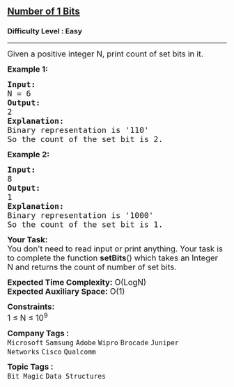 <h2><a href="https://practice.geeksforgeeks.org/problems/set-bits0143/1?page=1&status[]=unsolved&category[]=Bit%20Magic&sortBy=submissions">Number of 1 Bits</a></h2><h3>Difficulty Level : Easy</h3><hr><div class="problems_problem_content__Xm_eO"><p><span style="font-size:18px">Given a positive integer N, print count of set bits in it.&nbsp;</span></p>

<p><strong><span style="font-size:18px">Example 1:</span></strong></p>

<pre><span style="font-size:18px"><strong>Input:</strong>
N = 6</span>
<span style="font-size:18px"><strong>Output:</strong>
2</span>
<span style="font-size:18px"><strong>Explanation:</strong>
Binary representation is '110' 
So the count of the set bit is 2.</span></pre>

<p><strong><span style="font-size:18px">Example 2:</span></strong></p>

<pre><span style="font-size:18px"><strong>Input:</strong>
8</span>
<span style="font-size:18px"><strong>Output:</strong>
1</span>
<span style="font-size:18px"><strong>Explanation:</strong>
Binary representation is '1000' 
So the count of the set bit is 1.</span></pre>

<p><span style="font-size:18px"><strong>Your Task:</strong>&nbsp;&nbsp;<br>
You don't need to read input or print anything. Your task is to complete the function <strong>setBits</strong>()&nbsp;which takes an Integer N&nbsp;and returns the count of number of set bits.</span></p>

<p><span style="font-size:18px"><strong>Expected Time Complexity:</strong> O(LogN)<br>
<strong>Expected Auxiliary Space:</strong> O(1)</span></p>

<p><span style="font-size:18px"><strong>Constraints:</strong><br>
1 ≤ N ≤ 10<sup>9</sup></span></p>
</div><p><span style=font-size:18px><strong>Company Tags : </strong><br><code>Microsoft</code>&nbsp;<code>Samsung</code>&nbsp;<code>Adobe</code>&nbsp;<code>Wipro</code>&nbsp;<code>Brocade</code>&nbsp;<code>Juniper Networks</code>&nbsp;<code>Cisco</code>&nbsp;<code>Qualcomm</code>&nbsp;<br><p><span style=font-size:18px><strong>Topic Tags : </strong><br><code>Bit Magic</code>&nbsp;<code>Data Structures</code>&nbsp;